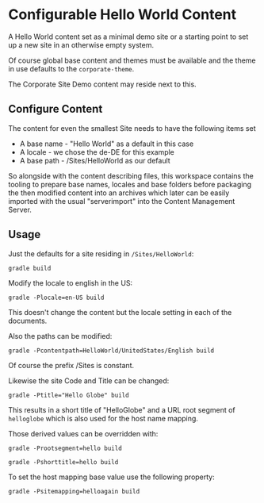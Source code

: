 # Configurable Hello World Content

A Hello World content set as a minimal demo site or a starting point to set up 
a new site in an otherwise empty system.

Of course global base content and themes must be available and the theme in use 
defaults to the `corporate-theme`.

The Corporate Site Demo content may reside next to this.


## Configure Content

The content for even the smallest Site needs to have the following items set

* A base name - "Hello World" as a default in this case
* A locale - we chose the de-DE for this example
* A base path - /Sites/HelloWorld as our default

So alongside with the content describing files, this workspace contains the
tooling to prepare base names, locales and base folders before packaging
the then modified content into an archives which later can be easily imported
with the usual "serverimport" into the Content Management Server.


## Usage

Just the defaults for a site residing in `/Sites/HelloWorld`:

```
gradle build
```

Modify the locale to english in the US:

```
gradle -Plocale=en-US build
```

This doesn't change the content but the locale setting in each of the 
documents.

Also the paths can be modified:

```
gradle -Pcontentpath=HelloWorld/UnitedStates/English build
```

Of course the prefix /Sites is constant.

Likewise the site Code and Title can be changed:

```
gradle -Ptitle="Hello Globe" build
```

This results in a short title of "HelloGlobe" and a URL root segment of 
`helloglobe` which is also used for the host name mapping.

Those derived values can be overridden with:

```
gradle -Prootsegment=hello build
```

```
gradle -Pshorttitle=hello build
```

To set the host mapping base value use the following property:

```
gradle -Psitemapping=helloagain build
```
